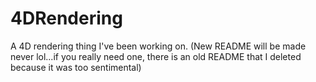 # 4DRendering
A 4D rendering thing I've been working on.
(New README will be made never lol...if you really need one, there is an old README that I deleted because it was too sentimental)
